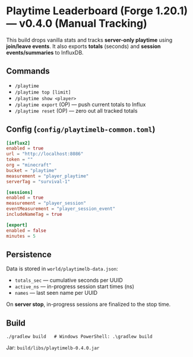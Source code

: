 # Playtime Leaderboard (Forge 1.20.1) — v0.4.0 (Manual Tracking)

This build drops vanilla stats and tracks **server-only playtime** using **join/leave events**.
It also exports **totals** (seconds) and **session events/summaries** to InfluxDB.

## Commands
- `/playtime`
- `/playtime top [limit]`
- `/playtime show <player>`
- `/playtime export` (OP) — push current totals to Influx
- `/playtime reset` (OP) — zero out all tracked totals

## Config (`config/playtimelb-common.toml`)
```toml
[influx2]
enabled = true
url = "http://localhost:8086"
token = ""
org = "minecraft"
bucket = "playtime"
measurement = "player_playtime"
serverTag = "survival-1"

[sessions]
enabled = true
measurement = "player_session"
eventMeasurement = "player_session_event"
includeNameTag = true

[export]
enabled = false
minutes = 5
```

## Persistence
Data is stored in `world/playtimelb-data.json`:
- `totals_sec` — cumulative seconds per UUID
- `active_ns` — in-progress session start times (ns)
- `names` — last seen name per UUID

On **server stop**, in-progress sessions are finalized to the stop time.

## Build
```
./gradlew build   # Windows PowerShell: .\gradlew build
```
Jar: `build/libs/playtimelb-0.4.0.jar`
